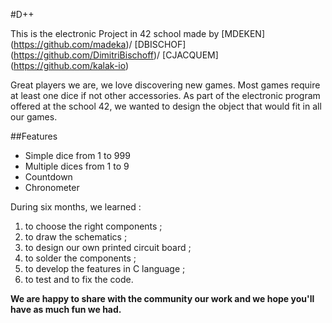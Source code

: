 #D++

This is the electronic Project in 42 school made by [MDEKEN] (https://github.com/madeka)/ [DBISCHOF] (https://github.com/DimitriBischoff)/ [CJACQUEM] (https://github.com/kalak-io)

Great players we are, we love discovering new games. Most games require at least one dice if not other accessories. As part of the electronic program offered at the school 42, we wanted to design the object that would fit in all our games.

##Features

- Simple dice from 1 to 999
- Multiple dices from 1 to 9
- Countdown
- Chronometer

During six months, we learned :
1. to choose the right components ;
2. to draw the schematics ;
3. to design our own printed circuit board ;
4. to solder the components ;
5. to develop the features in C language ;
6. to test and to fix the code.

__We are happy to share with the community our work and we hope you'll have as much fun we had.__
